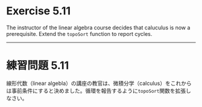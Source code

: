 # Exercise 5.11
The instructor of the linear algebra course decides that caluculus is now a prerequisite. Extend the `topoSort` function to report cycles.

---
# 練習問題 5.11
線形代数（linear algebla）の講座の教官は、微積分学（calculus）をこれからは事前条件にすると決めました。循環を報告するように`topoSort`関数を拡張しなさい。
